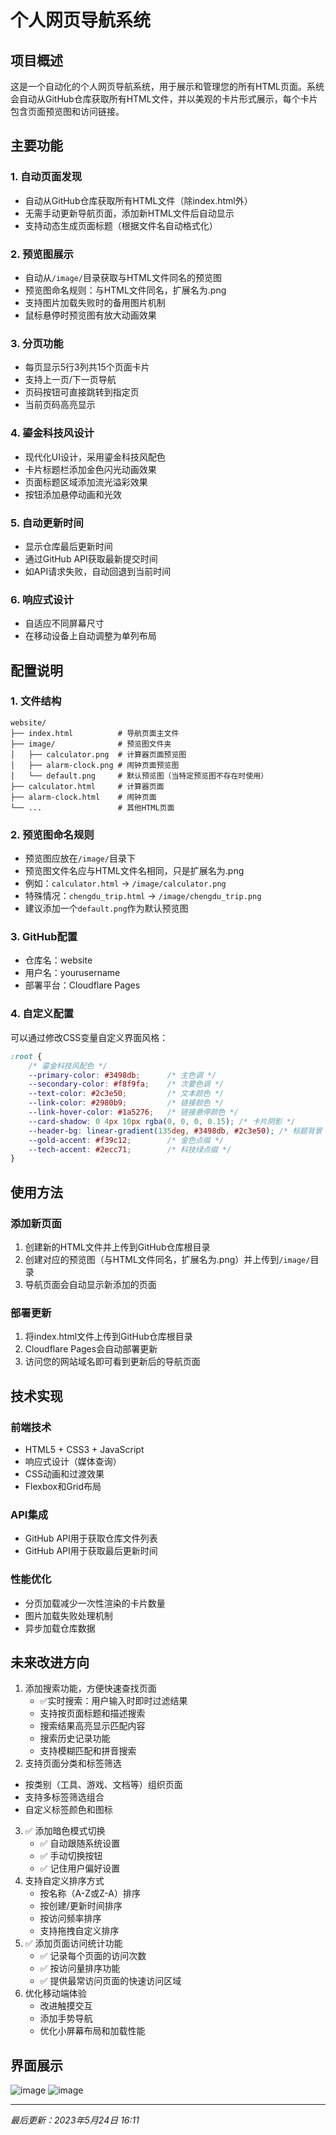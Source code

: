 # 个人网页导航系统

## 项目概述

这是一个自动化的个人网页导航系统，用于展示和管理您的所有HTML页面。系统会自动从GitHub仓库获取所有HTML文件，并以美观的卡片形式展示，每个卡片包含页面预览图和访问链接。

## 主要功能

### 1. 自动页面发现
- 自动从GitHub仓库获取所有HTML文件（除index.html外）
- 无需手动更新导航页面，添加新HTML文件后自动显示
- 支持动态生成页面标题（根据文件名自动格式化）

### 2. 预览图展示
- 自动从`/image/`目录获取与HTML文件同名的预览图
- 预览图命名规则：与HTML文件同名，扩展名为.png
- 支持图片加载失败时的备用图片机制
- 鼠标悬停时预览图有放大动画效果

### 3. 分页功能
- 每页显示5行3列共15个页面卡片
- 支持上一页/下一页导航
- 页码按钮可直接跳转到指定页
- 当前页码高亮显示

### 4. 鎏金科技风设计
- 现代化UI设计，采用鎏金科技风配色
- 卡片标题栏添加金色闪光动画效果
- 页面标题区域添加流光溢彩效果
- 按钮添加悬停动画和光效

### 5. 自动更新时间
- 显示仓库最后更新时间
- 通过GitHub API获取最新提交时间
- 如API请求失败，自动回退到当前时间

### 6. 响应式设计
- 自适应不同屏幕尺寸
- 在移动设备上自动调整为单列布局

## 配置说明

### 1. 文件结构
```
website/
├── index.html          # 导航页面主文件
├── image/              # 预览图文件夹
│   ├── calculator.png  # 计算器页面预览图
│   ├── alarm-clock.png # 闹钟页面预览图
│   └── default.png     # 默认预览图（当特定预览图不存在时使用）
├── calculator.html     # 计算器页面
├── alarm-clock.html    # 闹钟页面
└── ...                 # 其他HTML页面
```

### 2. 预览图命名规则
- 预览图应放在`/image/`目录下
- 预览图文件名应与HTML文件名相同，只是扩展名为.png
- 例如：`calculator.html` → `/image/calculator.png`
- 特殊情况：`chengdu_trip.html` → `/image/chengdu_trip.png`
- 建议添加一个`default.png`作为默认预览图

### 3. GitHub配置
- 仓库名：website
- 用户名：yourusername
- 部署平台：Cloudflare Pages

### 4. 自定义配置
可以通过修改CSS变量自定义界面风格：
```css
:root {
    /* 鎏金科技风配色 */
    --primary-color: #3498db;      /* 主色调 */
    --secondary-color: #f8f9fa;    /* 次要色调 */
    --text-color: #2c3e50;         /* 文本颜色 */
    --link-color: #2980b9;         /* 链接颜色 */
    --link-hover-color: #1a5276;   /* 链接悬停颜色 */
    --card-shadow: 0 4px 10px rgba(0, 0, 0, 0.15); /* 卡片阴影 */
    --header-bg: linear-gradient(135deg, #3498db, #2c3e50); /* 标题背景 */
    --gold-accent: #f39c12;        /* 金色点缀 */
    --tech-accent: #2ecc71;        /* 科技绿点缀 */
}
```

## 使用方法

### 添加新页面
1. 创建新的HTML文件并上传到GitHub仓库根目录
2. 创建对应的预览图（与HTML文件同名，扩展名为.png）并上传到`/image/`目录
3. 导航页面会自动显示新添加的页面

### 部署更新
1. 将index.html文件上传到GitHub仓库根目录
2. Cloudflare Pages会自动部署更新
3. 访问您的网站域名即可看到更新后的导航页面

## 技术实现

### 前端技术
- HTML5 + CSS3 + JavaScript
- 响应式设计（媒体查询）
- CSS动画和过渡效果
- Flexbox和Grid布局

### API集成
- GitHub API用于获取仓库文件列表
- GitHub API用于获取最后更新时间

### 性能优化
- 分页加载减少一次性渲染的卡片数量
- 图片加载失败处理机制
- 异步加载仓库数据

## 未来改进方向

1. 添加搜索功能，方便快速查找页面
   - ✅实时搜索：用户输入时即时过滤结果
   - 支持按页面标题和描述搜索
   - 搜索结果高亮显示匹配内容
   - 搜索历史记录功能
   - 支持模糊匹配和拼音搜索
2.  支持页面分类和标签筛选
   -  按类别（工具、游戏、文档等）组织页面
   -  支持多标签筛选组合
   -  自定义标签颜色和图标
3. ✅ 添加暗色模式切换
   - ✅ 自动跟随系统设置
   - ✅ 手动切换按钮
   - ✅ 记住用户偏好设置
4. 支持自定义排序方式
   - 按名称（A-Z或Z-A）排序
   - 按创建/更新时间排序
   - 按访问频率排序
   - 支持拖拽自定义排序
5. ✅ 添加页面访问统计功能
   - ✅ 记录每个页面的访问次数
   - ✅ 按访问量排序功能
   - ✅ 提供最常访问页面的快速访问区域
6. 优化移动端体验
   - 改进触摸交互
   - 添加手势导航
   - 优化小屏幕布局和加载性能



## 界面展示

![image](https://github.com/user-attachments/assets/148bd613-ba22-4af9-92af-7a54bf0ea132)
![image](https://github.com/user-attachments/assets/212e6f02-0e7a-4438-8dee-fc203d942266)






---

*最后更新：2023年5月24日 16:11*
